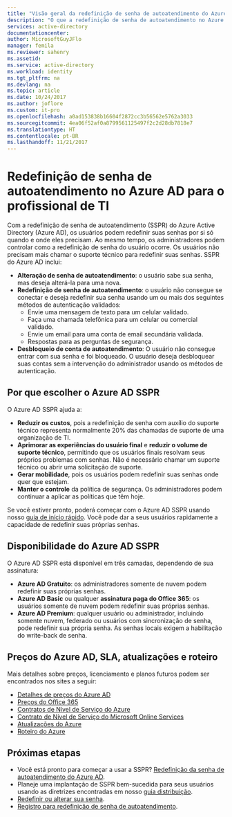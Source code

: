 ```yaml
---
title: "Visão geral da redefinição de senha de autoatendimento do Azure AD | Microsoft Docs"
description: "O que a redefinição de senha de autoatendimento no Azure AD faz para sua organização?"
services: active-directory
documentationcenter: 
author: MicrosoftGuyJFlo
manager: femila
ms.reviewer: sahenry
ms.assetid: 
ms.service: active-directory
ms.workload: identity
ms.tgt_pltfrm: na
ms.devlang: na
ms.topic: article
ms.date: 10/24/2017
ms.author: joflore
ms.custom: it-pro
ms.openlocfilehash: a0ad153838b16604f2872cc3b56562e5762a3033
ms.sourcegitcommit: 4ea06f52af0a8799561125497f2c2d28db7818e7
ms.translationtype: HT
ms.contentlocale: pt-BR
ms.lasthandoff: 11/21/2017
---
```

# <a name="azure-ad-self-service-password-reset-for-the-it-professional"></a>Redefinição de senha de autoatendimento no Azure AD para o profissional de TI

Com a redefinição de senha de autoatendimento (SSPR) do Azure Active Directory (Azure AD), os usuários podem redefinir suas senhas por si só quando e onde eles precisam. Ao mesmo tempo, os administradores podem controlar como a redefinição de senha do usuário ocorre. Os usuários não precisam mais chamar o suporte técnico para redefinir suas senhas. SSPR do Azure AD inclui:

* **Alteração de senha de autoatendimento**: o usuário sabe sua senha, mas deseja alterá-la para uma nova.
* **Redefinição de senha de autoatendimento**: o usuário não consegue se conectar e deseja redefinir sua senha usando um ou mais dos seguintes métodos de autenticação validados:
   * Envie uma mensagem de texto para um celular validado.
   * Faça uma chamada telefônica para um celular ou comercial validado.
   * Envie um email para uma conta de email secundária validada.
   * Respostas para as perguntas de segurança.
* **Desbloqueio de conta de autoatendimento**: O usuário não consegue entrar com sua senha e foi bloqueado. O usuário deseja desbloquear suas contas sem a intervenção do administrador usando os métodos de autenticação.

## <a name="why-choose-azure-ad-sspr"></a>Por que escolher o Azure AD SSPR

O Azure AD SSPR ajuda a:

* **Reduzir os custos**, pois a redefinição de senha com auxílio do suporte técnico representa normalmente 20% das chamadas de suporte de uma organização de TI. 
* **Aprimorar as experiências do usuário final** e **reduzir o volume de suporte técnico**, permitindo que os usuários finais resolvam seus próprios problemas com senhas. Não é necessário chamar um suporte técnico ou abrir uma solicitação de suporte.
* **Gerar mobilidade**, pois os usuários podem redefinir suas senhas onde quer que estejam.
* **Manter o controle** da política de segurança. Os administradores podem continuar a aplicar as políticas que têm hoje.

Se você estiver pronto, poderá começar com o Azure AD SSPR usando nosso [guia de início rápido](active-directory-passwords-getting-started.md). Você pode dar a seus usuários rapidamente a capacidade de redefinir suas próprias senhas.

## <a name="azure-ad-sspr-availability"></a>Disponibilidade do Azure AD SSPR

O Azure AD SSPR está disponível em três camadas, dependendo de sua assinatura:

* **Azure AD Gratuito**: os administradores somente de nuvem podem redefinir suas próprias senhas.
* **Azure AD Basic** ou qualquer **assinatura paga do Office 365**: os usuários somente de nuvem podem redefinir suas próprias senhas.
* **Azure AD Premium**: qualquer usuário ou administrador, incluindo somente nuvem, federado ou usuários com sincronização de senha, pode redefinir sua própria senha. As senhas locais exigem a habilitação do write-back de senha.

## <a name="azure-ad-pricing-sla-updates-and-roadmap"></a>Preços do Azure AD, SLA, atualizações e roteiro

Mais detalhes sobre preços, licenciamento e planos futuros podem ser encontrados nos sites a seguir:

* [Detalhes de preços do Azure AD](https://azure.microsoft.com/pricing/details/active-directory/)
* [Preços do Office 365](https://products.office.com/compare-all-microsoft-office-products?tab=2)
* [Contratos de Nível de Serviço do Azure](https://azure.microsoft.com/support/legal/sla/)
* [Contrato de Nível de Serviço do Microsoft Online Services](http://go.microsoft.com/fwlink/?LinkID=272026&clcid=0x409)
* [Atualizações do Azure](https://azure.microsoft.com/updates/)
* [Roteiro do Azure](https://www.microsoft.com/cloud-platform/roadmap-recently-available)

## <a name="next-steps"></a>Próximas etapas

* Você está pronto para começar a usar a SSPR? [Redefinição da senha de autoatendimento do Azure AD](active-directory-passwords-getting-started.md).
* Planeje uma implantação de SSPR bem-sucedida para seus usuários usando as diretrizes encontradas em nosso [guia distribuição](active-directory-passwords-best-practices.md).
* [Redefinir ou alterar sua senha](active-directory-passwords-update-your-own-password.md).
* [Registro para redefinição de senha de autoatendimento](active-directory-passwords-reset-register.md).
